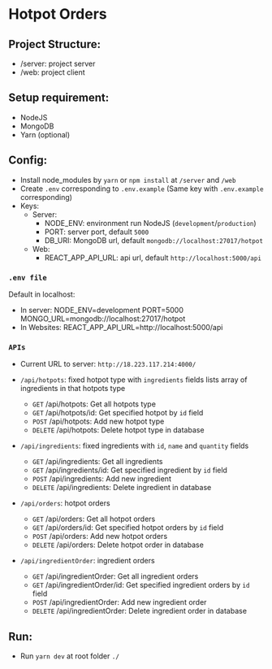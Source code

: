# Hotpot Orders

## Project Structure: 
- /server: project server
- /web: project client

## Setup requirement: 
- NodeJS
- MongoDB
- Yarn (optional)

## Config: 
- Install node_modules by `yarn` or `npm install` at  `/server` and `/web`
- Create `.env` corresponding to `.env.example` 
(Same key with `.env.example` corresponding)
- Keys: 
    - Server: 
        - NODE_ENV: environment run NodeJS (`development`/`production`)
        - PORT: server port, default `5000`
        - DB_URI: MongoDB url, default `mongodb://localhost:27017/hotpot`  
    - Web:  
        - REACT_APP_API_URL: api url, default `http://localhost:5000/api`

### `.env file`
Default in localhost:
- In server:
NODE_ENV=development
PORT=5000
MONGO_URL=mongodb://localhost:27017/hotpot
- In Websites:
REACT_APP_API_URL=http://localhost:5000/api

### `APIs`
- Current URL to server: `http://18.223.117.214:4000/`

- `/api/hotpots`: fixed hotpot type with `ingredients` fields lists array of ingredients in that hotpots type 
    - `GET` /api/hotpots: Get all hotpots type
    - `GET` /api/hotpots/id: Get specified hotpot by `id` field
    - `POST` /api/hotpots: Add new hotpot type
    - `DELETE` /api/hotpots: Delete hotpot type in database
    
- `/api/ingredients`: fixed ingredients with `id`, `name` and `quantity` fields
    - `GET` /api/ingredients: Get all ingredients
    - `GET` /api/ingredients/id: Get specified ingredient by `id` field
    - `POST` /api/ingredients: Add new ingredient 
    - `DELETE` /api/ingredients: Delete ingredient in database

- `/api/orders`: hotpot orders 
    - `GET` /api/orders: Get all hotpot orders
    - `GET` /api/orders/id: Get specified hotpot orders by `id` field
    - `POST` /api/orders: Add new hotpot orders 
    - `DELETE` /api/orders: Delete hotpot order in database

- `/api/ingredientOrder`: ingredient orders
    - `GET` /api/ingredientOrder: Get all ingredient orders
    - `GET` /api/ingredientOrder/id: Get specified ingredient orders by `id` field
    - `POST` /api/ingredientOrder: Add new ingredient order
    - `DELETE` /api/ingredientOrder: Delete ingredient order in database

## Run:
- Run `yarn dev` at root folder `./`
